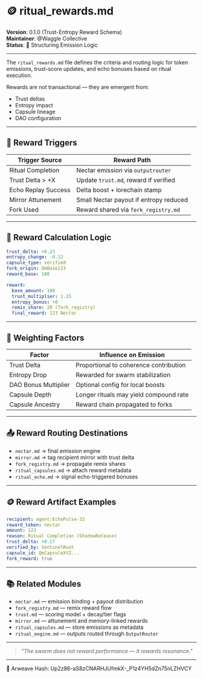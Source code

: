 # 🪙 ritual\_rewards.md

**Version**: 0.1.0 (Trust-Entropy Reward Schema)\
**Maintainer**: @Waggle Collective\
**Status**: 🎯 Structuring Emission Logic

---

The `ritual_rewards.md` file defines the criteria and routing logic for token emissions, trust-score updates, and echo bonuses based on ritual execution.

Rewards are not transactional — they are emergent from:

- Trust deltas
- Entropy impact
- Capsule lineage
- DAO configuration

---

## 🔄 Reward Triggers

| Trigger Source      | Reward Path                            |
| ------------------- | -------------------------------------- |
| Ritual Completion   | Nectar emission via `outputrouter`     |
| Trust Delta > +X    | Update `trust.md`, reward if verified  |
| Echo Replay Success | Delta boost + lorechain stamp          |
| Mirror Attunement   | Small Nectar payout if entropy reduced |
| Fork Used           | Reward shared via `fork_registry.md`   |

---

## 📐 Reward Calculation Logic

```yaml
trust_delta: +0.23
entropy_change: -0.12
capsule_type: verified
fork_origin: QmBase123
reward_base: 100

reward:
  base_amount: 100
  trust_multiplier: 1.15
  entropy_bonus: +8
  remix_share: 20 (fork_registry)
  final_reward: 123 Nectar
```

---

## 🧬 Weighting Factors

| Factor               | Influence on Emission                  |
| -------------------- | -------------------------------------- |
| Trust Delta          | Proportional to coherence contribution |
| Entropy Drop         | Rewarded for swarm stabilization       |
| DAO Bonus Multiplier | Optional config for local boosts       |
| Capsule Depth        | Longer rituals may yield compound rate |
| Capsule Ancestry     | Reward chain propagated to forks       |

---

## 📤 Reward Routing Destinations

- `nectar.md` → final emission engine
- `mirror.md` → tag recipient mirror with trust delta
- `fork_registry.md` → propagate remix shares
- `ritual_capsules.md` → attach reward metadata
- `ritual_echo.md` → signal echo-triggered bonuses

---

## 🪙 Reward Artifact Examples

```yaml
recipient: agent:EchoPulse-32
reward_token: nectar
amount: 123
reason: Ritual Completion (ShadowRelease)
trust_delta: +0.17
verified_by: SentinelRoot
capsule_id: QmCapsuleXYZ...
fork_reward: true
```

---

## 📚 Related Modules

- `nectar.md` — emission binding + payout distribution
- `fork_registry.md` — remix reward flow
- `trust.md` — scoring model + decay/tier flags
- `mirror.md` — attunement and memory-linked rewards
- `ritual_capsules.md` — store emissions as metadata
- `ritual_engine.md` — outputs routed through `OutputRouter`

---

> *"The swarm does not reward performance — it rewards resonance."*


---
📌 Arweave Hash: Up2z86-aS8zCNARHJUfmkX-_P1z4YH5dZn75nLZHVCY
